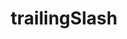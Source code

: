 ---
title: trailingSlash
description: Configure Next.js pages to resolve with or without a trailing slash.
source: app/api-reference/config/next-config-js/trailingSlash
---